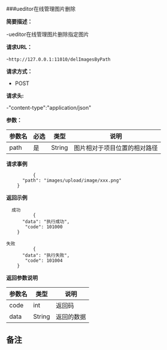 ###ueditor在线管理图片删除

**简要描述：** 

-ueditor在线管理图片删除指定图片

**请求URL：** 

-`http://127.0.0.1:11010/delImagesByPath`

**请求方式：**

- POST 

**请求头:**

-"content-type":"application/json"

**参数：** 

| 参数名  | 必选 | 类型     |说明|
| ------ | -------- | -------- |------|
|path| 	是 |	String |	图片相对于项目位置的相对路径|

**请求事例**

```
          {
      "path": "images/upload/image/xxx.png"  
    }
```

 **返回示例**
 
``` 
  成功
          {
      "data": "执行成功",
       "code": 101000
    }
```

```   
失败
          {
      "data": "执行失败",
       "code": 101004
    }
```

**返回参数说明**

| 参数名  |   类型     |说明|
| ------ | -------- |------|
| code | int |返回码|
|data|String|返回的数据|

**备注**
-

